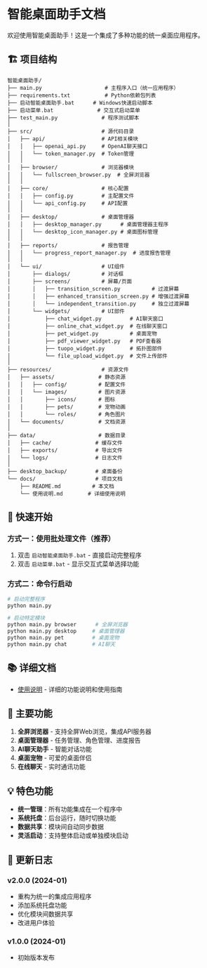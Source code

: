 # 智能桌面助手文档

欢迎使用智能桌面助手！这是一个集成了多种功能的统一桌面应用程序。

## 🏗️ 项目结构

```
智能桌面助手/
├── main.py                    # 主程序入口（统一应用程序）
├── requirements.txt           # Python依赖包列表
├── 启动智能桌面助手.bat      # Windows快速启动脚本
├── 启动菜单.bat              # 交互式启动菜单
├── test_main.py              # 程序测试脚本
│
├── src/                      # 源代码目录
│   ├── api/                  # API相关模块
│   │   ├── openai_api.py     # OpenAI聊天接口
│   │   └── token_manager.py  # Token管理
│   │
│   ├── browser/              # 浏览器模块
│   │   └── fullscreen_browser.py  # 全屏浏览器
│   │
│   ├── core/                 # 核心配置
│   │   ├── config.py         # 主配置文件
│   │   └── api_config.py     # API配置
│   │
│   ├── desktop/              # 桌面管理器
│   │   ├── desktop_manager.py      # 桌面管理器主程序
│   │   └── desktop_icon_manager.py # 桌面图标管理
│   │
│   ├── reports/              # 报告管理
│   │   └── progress_report_manager.py  # 进度报告管理
│   │
│   └── ui/                   # UI组件
│       ├── dialogs/          # 对话框
│       ├── screens/          # 屏幕/页面
│       │   ├── transition_screen.py          # 过渡屏幕
│       │   ├── enhanced_transition_screen.py # 增强过渡屏幕
│       │   └── independent_transition.py     # 独立过渡屏幕
│       └── widgets/          # UI部件
│           ├── chat_widget.py         # AI聊天窗口
│           ├── online_chat_widget.py  # 在线聊天窗口
│           ├── pet_widget.py          # 桌面宠物
│           ├── pdf_viewer_widget.py   # PDF查看器
│           ├── tuopo_widget.py        # 拓扑图部件
│           └── file_upload_widget.py  # 文件上传部件
│
├── resources/                # 资源文件
│   ├── assets/              # 静态资源
│   │   ├── config/          # 配置文件
│   │   └── images/          # 图片资源
│   │       ├── icons/       # 图标
│   │       ├── pets/        # 宠物动画
│   │       └── roles/       # 角色图片
│   └── documents/           # 文档资源
│
├── data/                    # 数据目录
│   ├── cache/              # 缓存文件
│   ├── exports/            # 导出文件
│   └── logs/               # 日志文件
│
├── desktop_backup/         # 桌面备份
└── docs/                   # 项目文档
    ├── README.md          # 本文档
    └── 使用说明.md        # 详细使用说明

```

## 🚀 快速开始

### 方式一：使用批处理文件（推荐）
1. 双击 `启动智能桌面助手.bat` - 直接启动完整程序
2. 双击 `启动菜单.bat` - 显示交互式菜单选择功能

### 方式二：命令行启动
```bash
# 启动完整程序
python main.py

# 启动特定模块
python main.py browser      # 全屏浏览器
python main.py desktop     # 桌面管理器
python main.py pet         # 桌面宠物
python main.py chat        # AI聊天
```

## 📚 详细文档

- [使用说明](使用说明.md) - 详细的功能说明和使用指南

## 🔧 主要功能

1. **全屏浏览器** - 支持全屏Web浏览，集成API服务器
2. **桌面管理器** - 任务管理、角色管理、进度报告
3. **AI聊天助手** - 智能对话功能
4. **桌面宠物** - 可爱的桌面伴侣
5. **在线聊天** - 实时通讯功能

## 💡 特色功能

- **统一管理**：所有功能集成在一个程序中
- **系统托盘**：后台运行，随时切换功能
- **数据共享**：模块间自动同步数据
- **灵活启动**：支持整体启动或单独模块启动

## 📝 更新日志

### v2.0.0 (2024-01)
- 重构为统一的集成应用程序
- 添加系统托盘功能
- 优化模块间数据共享
- 改进用户体验

### v1.0.0 (2024-01)
- 初始版本发布